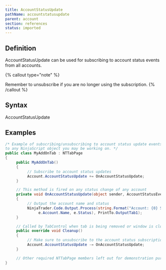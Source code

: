 ```yaml
---
title: AccountStatusUpdate
pathName: accountstatusupdate
parent: account
section: references
status: imported
---
```


## Definition

AccountStatusUpdate can be used for subscribing to account status events from all accounts.

{% callout type="note" %}

Remember to unsubscribe if you are no longer using the subscription.
{% /callout %}

## Syntax

AccountStatusUpdate

## Examples

```csharp
/* Example of subscribing/unsubscribing to account status update events from an Add On. The concept can be carried over
to any NinjaScript object you may be working on. */
public class MyAddOnTab : NTTabPage
{
     public MyAddOnTab()
     {
          // Subscribe to account status updates
          Account.AccountStatusUpdate += OnAccountStatusUpdate;
     }

     // This method is fired on any status change of any account
     private void OnAccountStatusUpdate(object sender, AccountStatusEventArgs e)
     {
          // Output the account name and status
          NinjaTrader.Code.Output.Process(string.Format("Account: {0} Status: {1}",
               e.Account.Name, e.Status), PrintTo.OutputTab1);
     }

     // Called by TabControl when tab is being removed or window is closed
     public override void Cleanup()
     {
          // Make sure to unsubscribe to the account status subscription
          Account.AccountStatusUpdate -= OnAccountStatusUpdate;
     }

     // Other required NTTabPage members left out for demonstration purposes. Be sure to add them in your own code.
}
